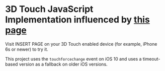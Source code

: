 # 3D Touch JavaScript Implementation influenced by [this page](http://freinbichler.me/apps/3dtouch/) 
Visit INSERT PAGE on your 3D Touch enabled device (for example, iPhone 6s or newer) to try it.

This project uses the `touchforcechange` event on iOS 10 and uses a timeout-based version as a fallback on older iOS versions.
